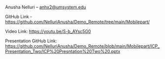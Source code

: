 Anusha Nelluri – anhx2@umsystem.edu

GitHub Link - https://github.com/NelluriAnusha/Demo_Remote/tree/main/Mobilepart/

Video Link: https://youtu.be/S-b_AYsc5G0

Presentation GitHub Link: https://github.com/NelluriAnusha/Demo_Remote/blob/main/Mobilepart/ICP_Presentation_Two/ICP%20Presntation%20Two%20.pptx


